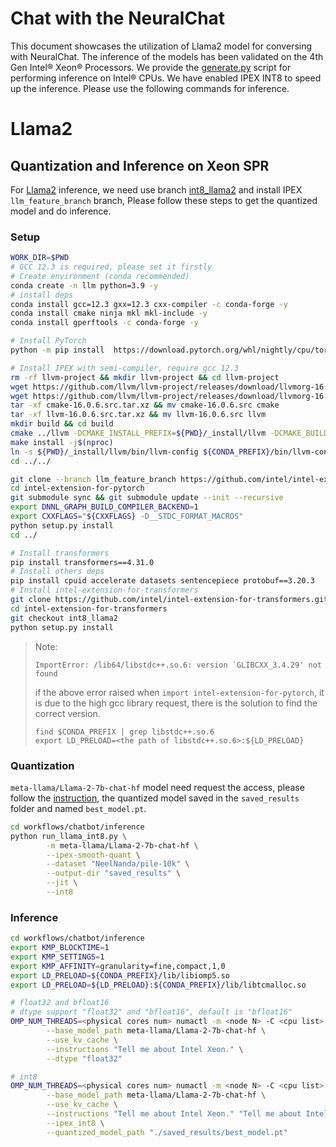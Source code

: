 Chat with the NeuralChat
============

This document showcases the utilization of Llama2 model for conversing with NeuralChat. The inference of the models has been validated on the 4th Gen Intel® Xeon® Processors. We provide the [generate.py](./generate.py) script for performing inference on Intel® CPUs. We have enabled IPEX INT8 to speed up the inference. Please use the following commands for inference.


# Llama2

## Quantization and Inference on Xeon SPR

For [Llama2](https://huggingface.co/meta-llama/Llama-2-7b-chat-hf) inference, we need use branch [int8_llama2](https://github.com/intel/intel-extension-for-transformers/tree/int8_llama2/workflows/chatbot/inference) and install IPEX `llm_feature_branch` branch, Please follow these steps to get the quantized model and do inference.
### Setup
```bash
WORK_DIR=$PWD
# GCC 12.3 is required, please set it firstly
# Create environment (conda recommended)
conda create -n llm python=3.9 -y
# install deps
conda install gcc=12.3 gxx=12.3 cxx-compiler -c conda-forge -y
conda install cmake ninja mkl mkl-include -y
conda install gperftools -c conda-forge -y

# Install PyTorch
python -m pip install  https://download.pytorch.org/whl/nightly/cpu/torch-2.1.0.dev20230711%2Bcpu-cp39-cp39-linux_x86_64.whl

# Install IPEX with semi-compiler, require gcc 12.3
rm -rf llvm-project && mkdir llvm-project && cd llvm-project
wget https://github.com/llvm/llvm-project/releases/download/llvmorg-16.0.6/cmake-16.0.6.src.tar.xz
wget https://github.com/llvm/llvm-project/releases/download/llvmorg-16.0.6/llvm-16.0.6.src.tar.xz
tar -xf cmake-16.0.6.src.tar.xz && mv cmake-16.0.6.src cmake
tar -xf llvm-16.0.6.src.tar.xz && mv llvm-16.0.6.src llvm
mkdir build && cd build
cmake ../llvm -DCMAKE_INSTALL_PREFIX=${PWD}/_install/llvm -DCMAKE_BUILD_TYPE=Release -DLLVM_TARGETS_TO_BUILD=X86 -DLLVM_INCLUDE_TESTS=OFF -DLLVM_INCLUDE_EXAMPLES=OFF -DLLVM_ENABLE_TERMINFO=OFF -DLLVM_INCLUDE_BENCHMARKS=OFF -DCMAKE_CXX_FLAGS="-D_GLIBCXX_USE_CXX11_ABI=0"
make install -j$(nproc)
ln -s ${PWD}/_install/llvm/bin/llvm-config ${CONDA_PREFIX}/bin/llvm-config-13
cd ../../

git clone --branch llm_feature_branch https://github.com/intel/intel-extension-for-pytorch.git
cd intel-extension-for-pytorch
git submodule sync && git submodule update --init --recursive
export DNNL_GRAPH_BUILD_COMPILER_BACKEND=1
export CXXFLAGS="${CXXFLAGS} -D__STDC_FORMAT_MACROS"
python setup.py install
cd ../

# Install transformers
pip install transformers==4.31.0
# Install others deps
pip install cpuid accelerate datasets sentencepiece protobuf==3.20.3
# Install intel-extension-for-transformers
git clone https://github.com/intel/intel-extension-for-transformers.git
cd intel-extension-for-transformers
git checkout int8_llama2
python setup.py install

````
> Note:
> ```
> ImportError: /lib64/libstdc++.so.6: version `GLIBCXX_3.4.29' not found
> ```
> if the above error raised when `import intel-extension-for-pytorch`, it is due to the high gcc library request, there is the solution to find the correct version.
> ```
> find $CONDA_PREFIX | grep libstdc++.so.6
> export LD_PRELOAD=<the path of libstdc++.so.6>:${LD_PRELOAD}
> ```
### Quantization
`meta-llama/Llama-2-7b-chat-hf` model need request the access, please follow the [instruction](https://huggingface.co/meta-llama/Llama-2-7b-hf), the quantized model saved in the `saved_results` folder and named `best_model.pt`.

```bash
cd workflows/chatbot/inference
python run_llama_int8.py \
        -m meta-llama/Llama-2-7b-chat-hf \
        --ipex-smooth-quant \
        --dataset "NeelNanda/pile-10k" \
        --output-dir "saved_results" \
        --jit \
        --int8
```

### Inference

```bash
cd workflows/chatbot/inference
export KMP_BLOCKTIME=1
export KMP_SETTINGS=1
export KMP_AFFINITY=granularity=fine,compact,1,0
export LD_PRELOAD=${CONDA_PREFIX}/lib/libiomp5.so
export LD_PRELOAD=${LD_PRELOAD}:${CONDA_PREFIX}/lib/libtcmalloc.so

# float32 and bfloat16
# dtype support "float32" and "bfloat16", default is "bfloat16"
OMP_NUM_THREADS=<physical cores num> numactl -m <node N> -C <cpu list> python  generate.py \
        --base_model_path meta-llama/Llama-2-7b-chat-hf \
        --use_kv_cache \
        --instructions "Tell me about Intel Xeon." \
        --dtype "float32"

# int8
OMP_NUM_THREADS=<physical cores num> numactl -m <node N> -C <cpu list> python  generate.py \
        --base_model_path meta-llama/Llama-2-7b-chat-hf \
        --use_kv_cache \
        --instructions "Tell me about Intel Xeon." "Tell me about Intel Xeon." \
        --ipex_int8 \
        --quantized_model_path "./saved_results/best_model.pt"
```




